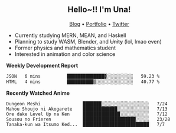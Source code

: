 <h2 align="center">
  Hello~!! I'm Una!
</h2>

<p align="center">
  <a href="https://anarchy.website/">Blog</a> &bull;
  <a href="https://una-ada.github.io/">Portfolio</a> &bull;
  <a href="https://twitter.com/xn__z7x">Twitter</a>
</p>

- Currently studying MERN, MEAN, and Haskell
- Planning to study WASM, Blender, and ~~Unity~~ (lol, lmao even)
- Former physics and mathematics student
- Interested in animation and color science

**Weekly Development Report**

<!--START_SECTION:waka-->

```txt
JSON   6 mins          ██████████████▓░░░░░░░░░░   59.23 %
HTML   4 mins          ██████████▒░░░░░░░░░░░░░░   40.77 %
```

<!--END_SECTION:waka-->

**Recently Watched Anime**

<!-- RECENT-ANIME:START -->

    Dungeon Meshi                ███████░░░░░░░░░░░░░░░░░░   7/24
    Mahou Shoujo ni Akogarete    █████████████░░░░░░░░░░░░   7/13
    Ore dake Level Up na Ken     ██████████████░░░░░░░░░░░   7/12
    Sousou no Frieren            ████████████████████░░░░░   23/28
    Tanaka-kun wa Itsumo Ked...  █████████████████████████   7/7
<!-- RECENT-ANIME:END -->

